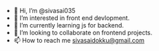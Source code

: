 - 👋 Hi, I’m @sivasai035
- 👀 I’m interested in front end devlopment.
- 🌱 I’m currently learning js for backend.
- 💞️ I’m looking to collaborate on frontend projects.
- 📫 How to reach me sivasaidokku@gmail.com

<!---
sivasai035/sivasai035 is a ✨ special ✨ repository because its `README.md` (this file) appears on your GitHub profile.
You can click the Preview link to take a look at your changes.
--->
